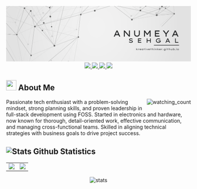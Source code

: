 <center> <img src="./background.png" /> </center>

<div align="center">

<a target="_blank" href="https://www.linkedin.com/in/anumeya-sehgal/"> 
  <img src="https://img.shields.io/badge/LinkedIn-076678?style=for-the-badge&logo=linkedin&logoColor=white"> 
</a>
<a target="_blank" href="https://twitter.com/AnumeyaSehgal"> 
  <img src="https://img.shields.io/badge/Twitter-79740e?style=for-the-badge&logo=twitter&logoColor=white"> 
</a>
<a target="_blank" href="anumeyasehgal@proton.me"> 
  <img src="https://img.shields.io/badge/Gmail-9d0006?style=for-the-badge&logo=gmail&logoColor=white"> 
</a>
<a target="_blank" href="https://kreativethinker.github.io"> 
  <img src="https://img.shields.io/badge/website-427b58?style=for-the-badge&logo=About.me&logoColor=white"> 
</a>

</div>

## <img src="https://cdn3.emoji.gg/emojis/2112_wave_animated.gif" width="28px" height="28px"> About Me

<img align="right" src="https://komarev.com/ghpvc/?username=kreativethinker&style=flat-square&color=b57614&label=views" height="25px" alt="watching_count" />

Passionate tech enthusiast with a problem-solving mindset, strong planning skills, and proven leadership in full-stack development using FOSS. Started in electronics and hardware, now known for thorough, detail-oriented work, effective communication, and managing cross-functional teams. Skilled in aligning technical strategies with business goals to drive project success.

<!-- ## <img src="https://cdn3.emoji.gg/emojis/7809-pepe-noted.gif" width="28x" height="28px"> Languages -->

## <img src="https://cdn3.emoji.gg/emojis/9230-stats.png" width="28px" height="28px" alt="Stats"> Github Statistics

<div align="center">
<table>
<tr>
<td>
<img align="left" src="http://github-profile-summary-cards.vercel.app/api/cards/stats?username=KreativeThinker&theme=aura_dark"/>
</td>
<td>
<img align="right" src="http://github-profile-summary-cards.vercel.app/api/cards/most-commit-language?username=KreativeThinker&theme=aura_dark"/>
</td>
  
</tr>
</table>
</div>

<div align="center">
<img align="center" src="http://github-profile-summary-cards.vercel.app/api/cards/profile-details?username=KreativeThinker&theme=aura_dark" alt="stats" />
</div>
